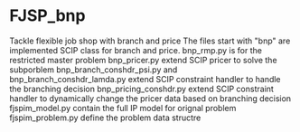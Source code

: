 # FJSP_bnp
Tackle flexible job shop with branch and price
The files start with "bnp" are implemented SCIP class for branch and price.
bnp_rmp.py is for the restricted master problem
bnp_pricer.py extend SCIP pricer to solve the subporblem
bnp_branch_conshdr_psi.py and bnp_branch_conshdr_lamda.py extend SCIP constraint handler to handle the branching decision
bnp_pricing_conshdr.py extend SCIP constraint handler to dynamically change the pricer data based on branching decision
fjspim_model.py contain the full IP model for orignal problem
fjspim_problem.py define the problem data structre

